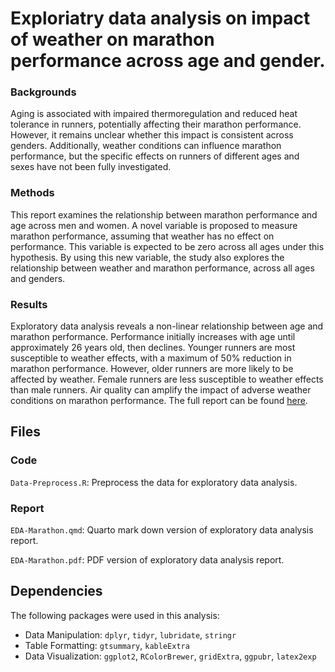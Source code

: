 # Exploriatry data analysis on impact of weather on marathon performance across age and gender.

### Backgrounds
Aging is associated with impaired thermoregulation and reduced heat tolerance in runners, potentially affecting their marathon performance. However, it remains unclear whether this impact is consistent across genders. Additionally, weather conditions can influence marathon performance, but the specific effects on runners of different ages and sexes have not been fully investigated.

### Methods
This report examines the relationship between marathon performance and age across men and women. A novel variable is proposed to measure marathon performance, assuming that weather has no effect on performance. This variable is expected to be zero across all ages under this hypothesis. By using this new variable, the study also explores the relationship between weather and marathon performance, across all ages and genders.

### Results
Exploratory data analysis reveals a non-linear relationship between age and marathon performance. Performance initially increases with age until approximately 26 years old, then declines. Younger runners are most susceptible to weather effects, with a maximum of 50% reduction in marathon performance. However, older runners are more likely to be affected by weather. Female runners are less susceptible to weather effects than male runners. Air quality can amplify the impact of adverse weather conditions on marathon performance. The full report can be found [here](Report/EDA_Marathon.pdf).

## Files

### Code

`Data-Preprocess.R`: Preprocess the data for exploratory data analysis.

### Report

`EDA-Marathon.qmd`: Quarto mark down version of exploratory data analysis report.

`EDA-Marathon.pdf`: PDF version of exploratory data analysis report.

## Dependencies

The following packages were used in this analysis:

- Data Manipulation: `dplyr`, `tidyr`, `lubridate`, `stringr`
- Table Formatting: `gtsummary`, `kableExtra`
- Data Visualization: `ggplot2`, `RColorBrewer`, `gridExtra`, `ggpubr`, `latex2exp`


